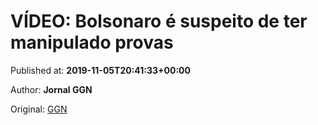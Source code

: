 
# VÍDEO: Bolsonaro é suspeito de ter manipulado provas

Published at: **2019-11-05T20:41:33+00:00**

Author: **Jornal GGN**

Original: [GGN](https://jornalggn.com.br/noticia/video-bolsonaro-e-suspeito-de-ter-manipulado-provas/)


